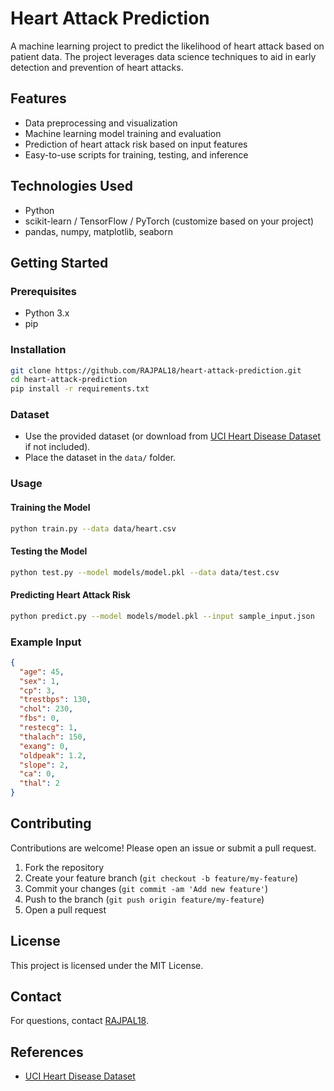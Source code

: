 # Heart Attack Prediction

A machine learning project to predict the likelihood of heart attack based on patient data. The project leverages data science techniques to aid in early detection and prevention of heart attacks.

## Features

- Data preprocessing and visualization
- Machine learning model training and evaluation
- Prediction of heart attack risk based on input features
- Easy-to-use scripts for training, testing, and inference

## Technologies Used

- Python
- scikit-learn / TensorFlow / PyTorch (customize based on your project)
- pandas, numpy, matplotlib, seaborn

## Getting Started

### Prerequisites

- Python 3.x
- pip

### Installation

```bash
git clone https://github.com/RAJPAL18/heart-attack-prediction.git
cd heart-attack-prediction
pip install -r requirements.txt
```

### Dataset

- Use the provided dataset (or download from [UCI Heart Disease Dataset](https://archive.ics.uci.edu/ml/datasets/Heart+Disease) if not included).
- Place the dataset in the `data/` folder.

### Usage

#### Training the Model

```bash
python train.py --data data/heart.csv
```

#### Testing the Model

```bash
python test.py --model models/model.pkl --data data/test.csv
```

#### Predicting Heart Attack Risk

```bash
python predict.py --model models/model.pkl --input sample_input.json
```

### Example Input

```json
{
  "age": 45,
  "sex": 1,
  "cp": 3,
  "trestbps": 130,
  "chol": 230,
  "fbs": 0,
  "restecg": 1,
  "thalach": 150,
  "exang": 0,
  "oldpeak": 1.2,
  "slope": 2,
  "ca": 0,
  "thal": 2
}
```

## Contributing

Contributions are welcome! Please open an issue or submit a pull request.

1. Fork the repository
2. Create your feature branch (`git checkout -b feature/my-feature`)
3. Commit your changes (`git commit -am 'Add new feature'`)
4. Push to the branch (`git push origin feature/my-feature`)
5. Open a pull request

## License

This project is licensed under the MIT License.

## Contact

For questions, contact [RAJPAL18](https://github.com/RAJPAL18).

## References

- [UCI Heart Disease Dataset](https://archive.ics.uci.edu/ml/datasets/Heart+Disease)
